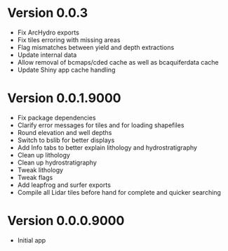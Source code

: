 # Version 0.0.3
* Fix ArcHydro exports
* Fix tiles erroring with missing areas
* Flag mismatches between yield and depth extractions
* Update internal data
* Allow removal of bcmaps/cded cache as well as bcaquiferdata cache
* Update Shiny app cache handling

# Version 0.0.1.9000
- Fix package dependencies
- Clarify error messages for tiles and for loading shapefiles
- Round elevation and well depths
- Switch to bslib for better displays
- Add Info tabs to better explain lithology and hydrostratigraphy
- Clean up lithology
- Clean up hydrostratigraphy
- Tweak lithology
- Tweak flags
- Add leapfrog and surfer exports
- Compile all Lidar tiles before hand for complete and quicker searching



# Version 0.0.0.9000
- Initial app
